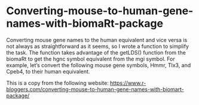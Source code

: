# Converting-mouse-to-human-gene-names-with-biomaRt-package
Converting mouse gene names to the human equivalent and vice versa is not always as straightforward as it seems, so I wrote a function to simplify the task. The function takes advantage of the getLDS() function from the biomaRt to get the hgnc symbol equivalent from the mgi symbol. For example, let’s convert the following mouse gene symbols, Hmmr, Tlx3, and Cpeb4, to their human equivalent.


This is a copy from the following website:
https://www.r-bloggers.com/converting-mouse-to-human-gene-names-with-biomart-package/
